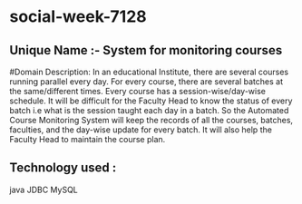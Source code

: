 # social-week-7128

## Unique Name :- System for monitoring courses

#Domain Description: In an educational Institute, there are several courses running parallel every day. For every course, there are several batches at the same/different times. Every course has a session-wise/day-wise schedule. It will be difficult for the Faculty Head to know the status of every batch i.e what is the session taught each day in a batch. So the Automated Course Monitoring System will keep the records of all the courses, batches, faculties, and the day-wise update for every batch. It will also help the Faculty Head to maintain the course plan.





## Technology used :
java
JDBC
MySQL
